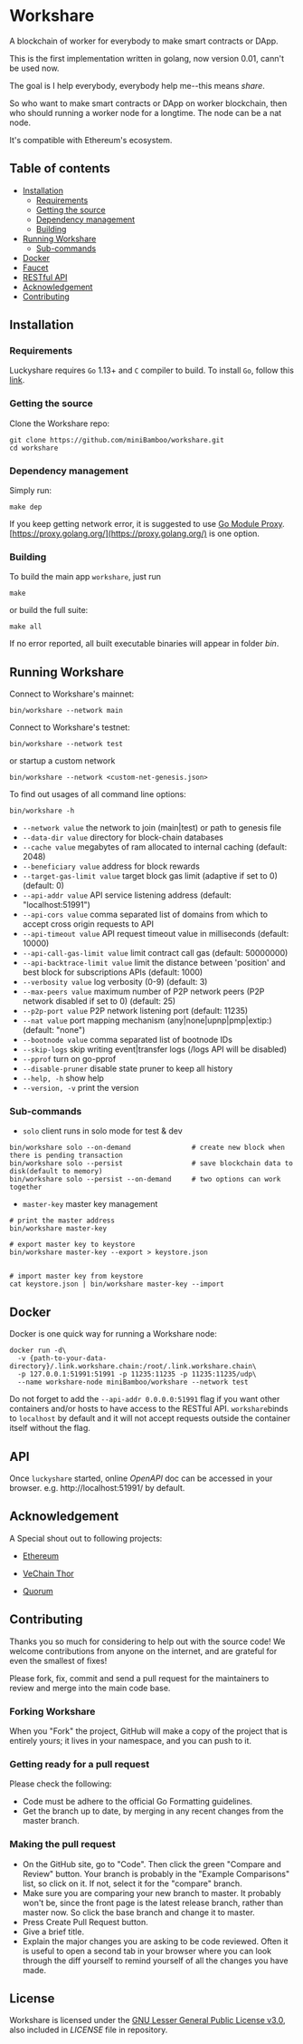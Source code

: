 # Workshare

A blockchain of worker for everybody to make smart contracts or DApp.

This is the first implementation written in golang, now version 0.01, cann't be used now.

The goal is I help everybody, everybody help me--this means *share*.

So who want to make smart contracts or DApp on worker blockchain, then who should running a worker node for a longtime. The node can be a nat node.

It's compatible with Ethereum's ecosystem.

[](https://golang.org)


## Table of contents

* [Installation](#installation)
    * [Requirements](#requirements)
    * [Getting the source](#getting-the-source)
    * [Dependency management](#dependency-management)
    * [Building](#building)
* [Running Workshare](#running-workshare)
    * [Sub-commands](#sub-commands)
* [Docker](#docker)
* [Faucet](#testnet-faucet)
* [RESTful API](#api)
* [Acknowledgement](#acknowledgement)
* [Contributing](#contributing)

## Installation

### Requirements

Luckyshare requires `Go` 1.13+ and `C` compiler to build. To install `Go`, follow this [link](https://golang.org/doc/install). 

### Getting the source

Clone the Workshare repo:

```
git clone https://github.com/miniBamboo/workshare.git
cd workshare
```

### Dependency management

Simply run:
```
make dep
```

If you keep getting network error, it is suggested to use [Go Module Proxy](https://golang.org/cmd/go/#hdr-Module_proxy_protocol). [https://proxy.golang.org/](https://proxy.golang.org/) is one option.

### Building

To build the main app `workshare`, just run

```
make
```

or build the full suite:

```
make all
```

If no error reported, all built executable binaries will appear in folder *bin*.

## Running Workshare

Connect to Workshare's mainnet:

```
bin/workshare --network main
```


Connect to Workshare's testnet:

```
bin/workshare --network test
```

or startup a custom network
```
bin/workshare --network <custom-net-genesis.json>
```



To find out usages of all command line options:

```
bin/workshare -h
```

- `--network value`             the network to join (main|test) or path to genesis file
- `--data-dir value`            directory for block-chain databases
- `--cache value`               megabytes of ram allocated to internal caching (default: 2048)
- `--beneficiary value`         address for block rewards
- `--target-gas-limit value`    target block gas limit (adaptive if set to 0) (default: 0)
- `--api-addr value`            API service listening address (default: "localhost:51991")
- `--api-cors value`            comma separated list of domains from which to accept cross origin requests to API
- `--api-timeout value`         API request timeout value in milliseconds (default: 10000)
- `--api-call-gas-limit value`  limit contract call gas (default: 50000000)
- `--api-backtrace-limit value` limit the distance between 'position' and best block for subscriptions APIs (default: 1000)
- `--verbosity value`           log verbosity (0-9) (default: 3)
- `--max-peers value`           maximum number of P2P network peers (P2P network disabled if set to 0) (default: 25)
- `--p2p-port value`            P2P network listening port (default: 11235)
- `--nat value`                 port mapping mechanism (any|none|upnp|pmp|extip:<IP>) (default: "none")
- `--bootnode value`            comma separated list of bootnode IDs
- `--skip-logs`                 skip writing event|transfer logs (/logs API will be disabled)
- `--pprof`                     turn on go-pprof
- `--disable-pruner`            disable state pruner to keep all history
- `--help, -h`                  show help
- `--version, -v`               print the version

### Sub-commands

- `solo`                client runs in solo mode for test & dev

```
bin/workshare solo --on-demand               # create new block when there is pending transaction
bin/workshare solo --persist                 # save blockchain data to disk(default to memory)
bin/workshare solo --persist --on-demand     # two options can work together
```

- `master-key`          master key management

```
# print the master address
bin/workshare master-key

# export master key to keystore
bin/workshare master-key --export > keystore.json


# import master key from keystore
cat keystore.json | bin/workshare master-key --import
```

## Docker

Docker is one quick way for running a Workshare node:

```
docker run -d\
  -v {path-to-your-data-directory}/.link.workshare.chain:/root/.link.workshare.chain\
  -p 127.0.0.1:51991:51991 -p 11235:11235 -p 11235:11235/udp\
  --name workshare-node miniBamboo/workshare --network test
```

Do not forget to add the `--api-addr 0.0.0.0:51991` flag if you want other containers and/or hosts to have access to the RESTful API. `workshare`binds to `localhost` by default and it will not accept requests outside the container itself without the flag.





## API

Once `luckyshare` started, online *OpenAPI* doc can be accessed in your browser. e.g. http://localhost:51991/ by default.



## Acknowledgement

A Special shout out to following projects:

- [Ethereum](https://github.com/ethereum)

- [VeChain Thor](https://github.com/vechain/thor)

- [Quorum](https://github.com/ConsenSys/quorum)

## Contributing

Thanks you so much for considering to help out with the source code! We welcome contributions from anyone on the internet, and are grateful for even the smallest of fixes!

Please fork, fix, commit and send a pull request for the maintainers to review and merge into the main code base.

### Forking Workshare
When you "Fork" the project, GitHub will make a copy of the project that is entirely yours; it lives in your namespace, and you can push to it.

### Getting ready for a pull request
Please check the following:

- Code must be adhere to the official Go Formatting guidelines.
- Get the branch up to date, by merging in any recent changes from the master branch.

### Making the pull request
- On the GitHub site, go to "Code". Then click the green "Compare and Review" button. Your branch is probably in the "Example Comparisons" list, so click on it. If not, select it for the "compare" branch.
- Make sure you are comparing your new branch to master. It probably won't be, since the front page is the latest release branch, rather than master now. So click the base branch and change it to master.
- Press Create Pull Request button.
- Give a brief title.
- Explain the major changes you are asking to be code reviewed. Often it is useful to open a second tab in your browser where you can look through the diff yourself to remind yourself of all the changes you have made.

## License

Workshare is licensed under the
[GNU Lesser General Public License v3.0](https://www.gnu.org/licenses/lgpl-3.0.html), also included
in *LICENSE* file in repository.
